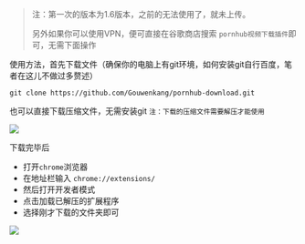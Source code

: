 > 注：第一次的版本为1.6版本，之前的无法使用了，就未上传。
>
> 另外如果你可以使用VPN，便可直接在谷歌商店搜索 `pornhub视频下载插件`即可，无需下面操作

使用方法，首先下载文件（确保你的电脑上有git环境，如何安装git自行百度，笔者在这儿不做过多赘述）

`git clone https://github.com/Gouwenkang/pornhub-download.git`

也可以直接下载压缩文件，无需安装git `注：下载的压缩文件需要解压才能使用`

![](https://github.com/Gouwenkang/pornhub-download/blob/master/img/QQ%E6%88%AA%E5%9B%BE20200415152044.png?raw=true)

下载完毕后

+ 打开`chrome`浏览器
+ 在地址栏输入 `chrome://extensions/`
+ 然后打开开发者模式
+ 点击加载已解压的扩展程序
+ 选择刚才下载的文件夹即可

![](https://zgao.top/wp-content/uploads/2020/04/TIM%E6%88%AA%E5%9B%BE20200407115127.png)
